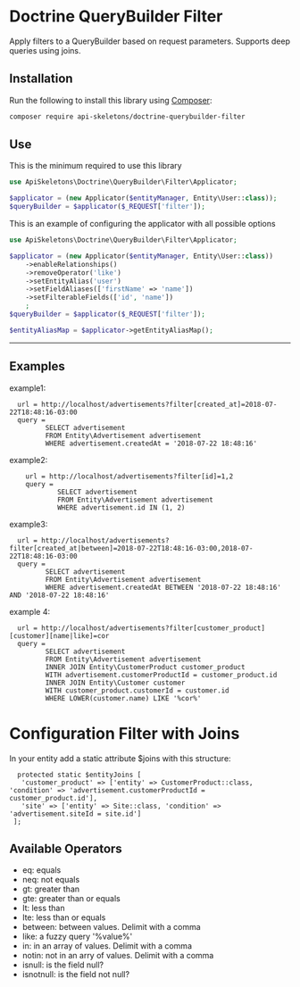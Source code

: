 # Doctrine QueryBuilder Filter

Apply filters to a QueryBuilder based on request parameters.  Supports deep queries using joins.

## Installation

Run the following to install this library using [Composer](https://getcomposer.org/):

```bash
composer require api-skeletons/doctrine-querybuilder-filter
```

## Use

This is the minimum required to use this library

```php
use ApiSkeletons\Doctrine\QueryBuilder\Filter\Applicator;

$applicator = (new Applicator($entityManager, Entity\User::class));
$queryBuilder = $applicator($_REQUEST['filter']);
```

This is an example of configuring the applicator with all possible options

```php
use ApiSkeletons\Doctrine\QueryBuilder\Filter\Applicator;

$applicator = (new Applicator($entityManager, Entity\User::class))
    ->enableRelationships()
    ->removeOperator('like')
    ->setEntityAlias('user')
    ->setFieldAliases(['firstName' => 'name'])
    ->setFilterableFields(['id', 'name'])
    ;
$queryBuilder = $applicator($_REQUEST['filter']);

$entityAliasMap = $applicator->getEntityAliasMap();
```


---

## Examples

example1:

      url = http://localhost/advertisements?filter[created_at]=2018-07-22T18:48:16-03:00
      query =
             SELECT advertisement
             FROM Entity\Advertisement advertisement
             WHERE advertisement.createdAt = '2018-07-22 18:48:16'
 
        
 example2:
 
        url = http://localhost/advertisements?filter[id]=1,2
        query = 
                SELECT advertisement
                FROM Entity\Advertisement advertisement
                WHERE advertisement.id IN (1, 2)

example3:

      url = http://localhost/advertisements?filter[created_at|between]=2018-07-22T18:48:16-03:00,2018-07-22T18:48:16-03:00
      query =
             SELECT advertisement
             FROM Entity\Advertisement advertisement
             WHERE advertisement.createdAt BETWEEN '2018-07-22 18:48:16' AND '2018-07-22 18:48:16'

example 4:

      url = http://localhost/advertisements?filter[customer_product][customer][name|like]=cor
      query =
             SELECT advertisement
             FROM Entity\Advertisement advertisement
             INNER JOIN Entity\CustomerProduct customer_product
             WITH advertisement.customerProductId = customer_product.id
             INNER JOIN Entity\Customer customer
             WITH customer_product.customerId = customer.id
             WHERE LOWER(customer.name) LIKE '%cor%'


# Configuration Filter with Joins

In your entity add a static attribute $joins with this structure:

      protected static $entityJoins [
       'customer_product' => ['entity' => CustomerProduct::class, 'condition' => 'advertisement.customerProductId = customer_product.id'],
       'site' => ['entity' => Site::class, 'condition' => 'advertisement.siteId = site.id']
     ];


## Available Operators

* eq: equals
* neq: not equals
* gt: greater than
* gte: greater than or equals
* lt: less than
* lte: less than or equals
* between: between values.  Delimit with a comma
* like: a fuzzy query '%value%'
* in: in an array of values.  Delimit with a comma
* notin: not in an arry of values.  Delimit with a comma
* isnull: is the field null?
* isnotnull: is the field not null?

